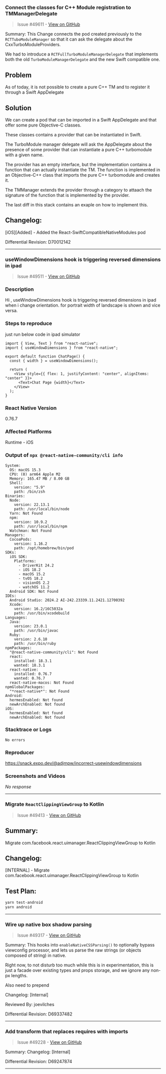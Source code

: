 ### Connect the classes for C++ Module registration to TMManagerDelegate

> Issue #49611 - [View on GitHub](https://github.com/facebook/react-native/pull/49611)

Summary:
This Change connects the pod created previously to the `RCTTuboModuleManager` so that it can ask the delegate about the CxxTurboModuleProviders.

We had to introduce a `RCTFullTurboModuleManagerDelegate` that implements both the old `TurboModuleManagerDelegate` and the new Swift compatible one.

## Problem
As of today, it is not possible to create a pure C++ TM and to register it through a Swift AppDelegate

## Solution
We can create a pod that can be imported in a Swift AppDelegate and that offer some pure Objective-C classes.

These classes contains a provider that can be instantiated in Swift.

The TurboModule manager delegate will ask the AppDelegate about the presence of some provider that can instantiate a pure C++ turbomodule with a given name.

The provider has an empty interface, but the implementation contains a function that can actually instantiate the TM. The function is implemented in an Objective-C++ class that imports the pure C++ turbomodule and creates it.

The TMManager extends the provider through a category to attaach the signature of the function that is implemented by the provider.

The last diff in this stack contains an exaple on how to implement this.

## Changelog:
[iOS][Added] - Added the React-SwiftCompatibleNativeModules pod

Differential Revision: D70012142


---

### useWindowDimensions hook is  triggering reversed dimensions in ipad

> Issue #49511 - [View on GitHub](https://github.com/facebook/react-native/issues/49511)

### Description

Hi , useWindowDimensions hook is  triggering reversed dimensions in ipad when i change orientation. for portrait width of landscape is shown and vice versa.

### Steps to reproduce

just run below code  in ipad simulator

```
import { View, Text } from "react-native";
import { useWindowDimensions } from "react-native";

export default function ChatPage() {
  const { width } = useWindowDimensions();

  return (
    <View style={{ flex: 1, justifyContent: "center", alignItems: "center" }}>
      <Text>Chat Page {width}</Text>
    </View>
  );
}

```

### React Native Version

0.76.7

### Affected Platforms

Runtime - iOS

### Output of `npx @react-native-community/cli info`

```text
System:
  OS: macOS 15.3
  CPU: (8) arm64 Apple M2
  Memory: 165.47 MB / 8.00 GB
  Shell:
    version: "5.9"
    path: /bin/zsh
Binaries:
  Node:
    version: 22.13.1
    path: /usr/local/bin/node
  Yarn: Not Found
  npm:
    version: 10.9.2
    path: /usr/local/bin/npm
  Watchman: Not Found
Managers:
  CocoaPods:
    version: 1.16.2
    path: /opt/homebrew/bin/pod
SDKs:
  iOS SDK:
    Platforms:
      - DriverKit 24.2
      - iOS 18.2
      - macOS 15.2
      - tvOS 18.2
      - visionOS 2.2
      - watchOS 11.2
  Android SDK: Not Found
IDEs:
  Android Studio: 2024.2 AI-242.23339.11.2421.12700392
  Xcode:
    version: 16.2/16C5032a
    path: /usr/bin/xcodebuild
Languages:
  Java:
    version: 23.0.1
    path: /usr/bin/javac
  Ruby:
    version: 2.6.10
    path: /usr/bin/ruby
npmPackages:
  "@react-native-community/cli": Not Found
  react:
    installed: 18.3.1
    wanted: 18.3.1
  react-native:
    installed: 0.76.7
    wanted: 0.76.7
  react-native-macos: Not Found
npmGlobalPackages:
  "*react-native*": Not Found
Android:
  hermesEnabled: Not found
  newArchEnabled: Not found
iOS:
  hermesEnabled: Not found
  newArchEnabled: Not found
```

### Stacktrace or Logs

```text
No errors
```

### Reproducer

https://snack.expo.dev/@adjmpw/incorrect-usewindowdimensions

### Screenshots and Videos

_No response_

---

### Migrate `ReactClippingViewGroup` to Kotlin

> Issue #49413 - [View on GitHub](https://github.com/facebook/react-native/pull/49413)

## Summary:

Migrate com.facebook.react.uimanager.ReactClippingViewGroup to Kotlin

## Changelog:

[INTERNAL] - Migrate com.facebook.react.uimanager.ReactClippingViewGroup to Kotlin

## Test Plan:

```bash
yarn test-android
yarn android
```

---

### Wire up native box shadow parsing

> Issue #49317 - [View on GitHub](https://github.com/facebook/react-native/pull/49317)

Summary:
This hooks into `enableNativeCSSParsing()` to optionally bypass viewconfig processor, and lets us parse the raw strings (or objects composed of string) in native.

Right now, to not disturb too much while this is in experimentation, this is  just a facade over existing types and props storage, and we ignore any non-px lengths.

Also need to prepend 

Changelog: [Internal]

Reviewed By: joevilches

Differential Revision: D69337482




---

### Add transform that replaces requires with imports

> Issue #49228 - [View on GitHub](https://github.com/facebook/react-native/pull/49228)

Summary: Changelog: [Internal]

Differential Revision: D69247874




---

